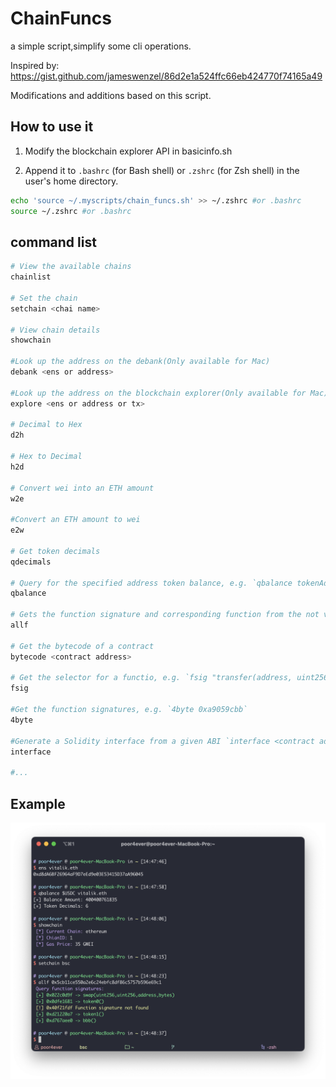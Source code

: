 # ChainFuncs

a simple script,simplify some cli operations.

Inspired by: https://gist.github.com/jameswenzel/86d2e1a524ffc66eb424770f74165a49

Modifications and additions based on this script.

## How to use it

1. Modify the blockchain explorer API in basicinfo.sh

2. Append it to `.bashrc` (for Bash shell) or `.zshrc` (for Zsh shell) in the user's home directory.

```bash
echo 'source ~/.myscripts/chain_funcs.sh' >> ~/.zshrc #or .bashrc
source ~/.zshrc #or .bashrc
```

## command list

```bash
# View the available chains
chainlist

# Set the chain
setchain <chai name>

# View chain details
showchain

#Look up the address on the debank(Only available for Mac)
debank <ens or address>

#Look up the address on the blockchain explorer(Only available for Mac)
explore <ens or address or tx>

# Decimal to Hex
d2h

# Hex to Decimal
h2d

# Convert wei into an ETH amount
w2e

#Convert an ETH amount to wei
e2w

# Get token decimals
qdecimals

# Query for the specified address token balance, e.g. `qbalance tokenAddress queryAddress`
qbalance

# Gets the function signature and corresponding function from the not verify contract
allf

# Get the bytecode of a contract
bytecode <contract address>

# Get the selector for a functio, e.g. `fsig "transfer(address, uint256)"`
fsig

#Get the function signatures, e.g. `4byte 0xa9059cbb`
4byte

#Generate a Solidity interface from a given ABI `interface <contract address>`
interface

#...
```

## Example

![example](example.png)



